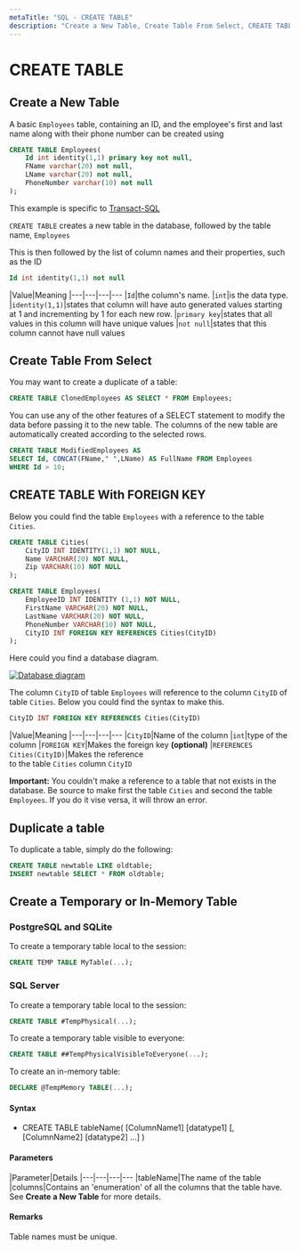 ```yaml
---
metaTitle: "SQL - CREATE TABLE"
description: "Create a New Table, Create Table From Select, CREATE TABLE With FOREIGN KEY, Duplicate a table, Create a Temporary or In-Memory Table"
---
```


# CREATE TABLE




## Create a New Table


A basic `Employees` table, containing an ID, and the employee's first and last name along with their phone number can be created using

```sql
CREATE TABLE Employees(
    Id int identity(1,1) primary key not null,
    FName varchar(20) not null,
    LName varchar(20) not null,
    PhoneNumber varchar(10) not null
);

```

This example is specific to [Transact-SQL](https://en.wikipedia.org/wiki/Transact-SQL)

`CREATE TABLE` creates a new table in the database, followed by the table name, `Employees`

This is then followed by the list of column names and their properties, such as the ID

```sql
Id int identity(1,1) not null

```

|Value|Meaning
|---|---|---|---
|`Id`|the column's name.
|`int`|is the data type.
|`identity(1,1)`|states that column will have auto generated values starting at 1 and incrementing by 1 for each new row.
|`primary key`|states that all values in this column will have unique values
|`not null`|states that this column cannot have null values



## Create Table From Select


You may want to create a duplicate of a table:

```sql
CREATE TABLE ClonedEmployees AS SELECT * FROM Employees;

```

You can use any of the other features of a SELECT statement to modify the data before passing it to the new table. The columns of the new table are automatically created according to the selected rows.

```sql
CREATE TABLE ModifiedEmployees AS
SELECT Id, CONCAT(FName," ",LName) AS FullName FROM Employees
WHERE Id > 10;

```



## CREATE TABLE With FOREIGN KEY


Below you could find the table `Employees` with a reference to the table `Cities`.

```sql
CREATE TABLE Cities(
    CityID INT IDENTITY(1,1) NOT NULL,
    Name VARCHAR(20) NOT NULL,
    Zip VARCHAR(10) NOT NULL
);

CREATE TABLE Employees(
    EmployeeID INT IDENTITY (1,1) NOT NULL,
    FirstName VARCHAR(20) NOT NULL,
    LastName VARCHAR(20) NOT NULL,
    PhoneNumber VARCHAR(10) NOT NULL,
    CityID INT FOREIGN KEY REFERENCES Cities(CityID)
);

```

Here could you find a database diagram.

[<img src="http://i.stack.imgur.com/ch7t3.png" alt="Database diagram" />](http://i.stack.imgur.com/ch7t3.png)

The column `CityID` of table `Employees` will reference to the column `CityID` of table `Cities`. Below you could find the syntax to make this.

```sql
CityID INT FOREIGN KEY REFERENCES Cities(CityID)

```

|Value|Meaning
|---|---|---|---
|`CityID`|Name of the column
|`int`|type of the column
|`FOREIGN KEY`|Makes the foreign key  **(optional)**
|`REFERENCES`<br/>`Cities(CityID)`|Makes the reference<br>to the table `Cities` column `CityID`

**Important:** You couldn't make a reference to a table that not exists in the database. Be source to make first the table `Cities` and second the table `Employees`. If you do it vise versa, it will throw an error.



## Duplicate a table


To duplicate a table, simply do the following:

```sql
CREATE TABLE newtable LIKE oldtable; 
INSERT newtable SELECT * FROM oldtable;

```



## Create a Temporary or In-Memory Table


### PostgreSQL and SQLite

To create a temporary table local to the session:

```sql
CREATE TEMP TABLE MyTable(...);

```

### SQL Server

To create a temporary table local to the session:

```sql
CREATE TABLE #TempPhysical(...);

```

To create a temporary table visible to everyone:

```sql
CREATE TABLE ##TempPhysicalVisibleToEveryone(...);

```

To create an in-memory table:

```sql
DECLARE @TempMemory TABLE(...);

```



#### Syntax


- CREATE TABLE tableName( [ColumnName1] [datatype1] [, [ColumnName2] [datatype2] ...] )



#### Parameters


|Parameter|Details
|---|---|---|---
|tableName|The name of the table
|columns|Contains an 'enumeration' of all the columns that the table have. See **Create a New Table** for more details.



#### Remarks


Table names must be unique.

